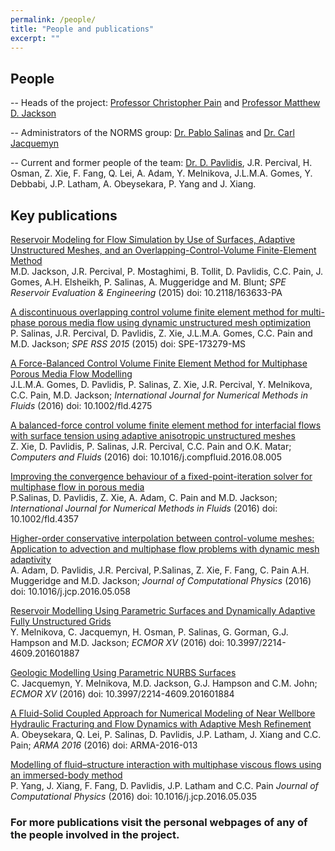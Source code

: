 ```yaml
---
permalink: /people/
title: "People and publications"
excerpt: ""
---
```


## People

 -- Heads of the project: <a href="http://www.imperial.ac.uk/people/c.pain">Professor Christopher Pain</a> and  <a href="http://www.imperial.ac.uk/people/m.d.jackson">Professor Matthew D. Jackson</a>

 -- Administrators of the NORMS group: <a href="http://www.imperial.ac.uk/people/pablo.salinas">Dr. Pablo Salinas</a> and <a href="http://www.imperial.ac.uk/people/c.jacquemyn">Dr. Carl Jacquemyn</a>

 -- Current and former people of the team: <a href="https://www.imperial.ac.uk/people/dimitrios.pavlidis04">Dr. D. Pavlidis</a>, J.R. Percival, H. Osman, Z. Xie, F. Fang, Q. Lei, A. Adam, Y. Melnikova, J.L.M.A. Gomes, Y. Debbabi, J.P. Latham, A. Obeysekara, P. Yang and J. Xiang.

## Key publications

   <p> <a href="https://www.onepetro.org/journal-paper/SPE-163633-PA">
          Reservoir Modeling for Flow Simulation by Use of Surfaces, Adaptive
          Unstructured Meshes, and an Overlapping-Control-Volume
          Finite-Element Method
       </a> <br>
       M.D. Jackson, J.R. Percival, P. Mostaghimi, B. Tollit, D. Pavlidis,
         C.C. Pain, J. Gomes, A.H. Elsheikh, P. Salinas,
         A. Muggeridge and M. Blunt;
       <em> SPE Reservoir Evaluation &amp; Engineering</em>
       (2015) doi: 10.2118/163633-PA
    </p>

   <p> <a href="https://www.onepetro.org/conference-paper/SPE-173279-MS">
          A discontinuous overlapping control volume finite element method for multi-phase porous media flow using dynamic unstructured mesh optimization
       </a> <br>
       P. Salinas, J.R. Percival, D. Pavlidis, Z. Xie, J.L.M.A. Gomes, C.C. Pain and M.D. Jackson;
       <em> SPE RSS 2015</em>
       (2015) doi: SPE-173279-MS
    </p>

   <p><a href="http://onlinelibrary.wiley.com/doi/10.1002/fld.4275/abstract">
           A Force-Balanced Control Volume Finite Element Method for Multiphase Porous Media Flow Modelling
      </a><br>
      J.L.M.A. Gomes, D. Pavlidis, P. Salinas, Z. Xie, J.R.
Percival, Y. Melnikova, C.C. Pain, M.D. Jackson;
      <em>International Journal for Numerical Methods in Fluids</em>
      (2016) doi: 10.1002/fld.4275
   </p>

   <p><a href="http://www.sciencedirect.com/science/article/pii/S0045793016302511">
           A balanced-force control volume finite element method for interfacial flows with surface tension using adaptive anisotropic unstructured meshes
      </a><br>
      Z. Xie, D. Pavlidis, P. Salinas, J.R. Percival, C.C. Pain and O.K. Matar;
      <em>Computers and Fluids</em>
      (2016) doi: 10.1016/j.compfluid.2016.08.005
   </p>

   <p><a href="http://onlinelibrary.wiley.com/doi/10.1002/fld.4357/full">
           Improving the convergence behaviour of a fixed-point-iteration solver for multiphase flow in porous media
      </a><br>
      P.Salinas, D. Pavlidis, Z. Xie, A. Adam, C. Pain and M.D. Jackson;
      <em>International Journal for Numerical Methods in Fluids</em>
      (2016) doi: 10.1002/fld.4357
   </p>

   <p><a href="http://www.sciencedirect.com/science/article/pii/S0021999116302030">
           Higher-order conservative interpolation between control-volume meshes: Application to advection and multiphase flow problems with dynamic mesh adaptivity
      </a><br>
      A. Adam, D. Pavlidis,  J.R. Percival, P.Salinas, Z. Xie, F. Fang, C. Pain A.H. Muggeridge and M.D. Jackson;
      <em>Journal of Computational Physics</em>
      (2016) doi: 10.1016/j.jcp.2016.05.058
   </p>

   <p><a href="http://www.earthdoc.eage.org/publication/publicationdetails/?publication=86333">
           Reservoir Modelling Using Parametric Surfaces and Dynamically Adaptive Fully Unstructured Grids
      </a><br>
      Y. Melnikova, C. Jacquemyn, H. Osman, P. Salinas, G. Gorman, G.J. Hampson and M.D. Jackson;
      <em>ECMOR XV</em>
      (2016) doi: 10.3997/2214-4609.201601887 
   </p>

   <p><a href="http://www.earthdoc.eage.org/publication/publicationdetails/?publication=86330">
           Geologic Modelling Using Parametric NURBS Surfaces
      </a><br>
      C. Jacquemyn, Y. Melnikova, M.D. Jackson,  G.J. Hampson and C.M. John;
      <em>ECMOR XV</em>
      (2016) doi: 10.3997/2214-4609.201601884 
   </p>

   <p><a href="https://www.onepetro.org/conference-paper/ARMA-2016-013">
           A Fluid-Solid Coupled Approach for Numerical Modeling of Near Wellbore Hydraulic Fracturing and Flow Dynamics with Adaptive Mesh Refinement
      </a><br>
       A. Obeysekara, Q. Lei, P. Salinas, D. Pavlidis, J.P. Latham, J. Xiang and C.C. Pain;
      <em>ARMA 2016</em>
      (2016) doi: ARMA-2016-013
   </p>
    
   <p><a href="http://www.sciencedirect.com/science/article/pii/S0021999116301802">
           Modelling of fluid–structure interaction with multiphase viscous flows using an immersed-body method
      </a><br>
       P. Yang, J. Xiang, F. Fang, D. Pavlidis, J.P. Latham and C.C. Pain
      <em>Journal of Computational Physics</em>
      (2016) doi: 10.1016/j.jcp.2016.05.035
   </p>

<h3> For more publications visit the personal webpages of any of the people involved in the project.</h3>
